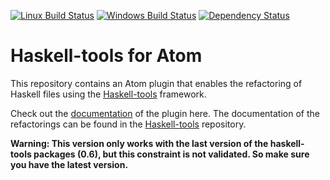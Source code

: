 [![Linux Build Status](https://travis-ci.org/nboldi/haskell-tools-atom.svg?branch=master)](https://travis-ci.org/nboldi/haskell-tools-atom) [![Windows Build Status](https://ci.appveyor.com/api/projects/status/ewxo7ru1nx72klxs/branch/master?svg=true)](https://ci.appveyor.com/project/nboldi/haskell-tools-atom/branch/master) [![Dependency Status](https://david-dm.org/nboldi/haskell-tools-atom.svg)](https://david-dm.org/nboldi/haskell-tools-atom)

# Haskell-tools for Atom

This repository contains an Atom plugin that enables the refactoring of Haskell files using the [Haskell-tools](https://github.com/haskell-tools/haskell-tools) framework.

Check out the [documentation](documentation/user-manual.md) of the plugin here. The documentation of the refactorings can be found in the [Haskell-tools](https://github.com/haskell-tools/haskell-tools/blob/master/documentation/refactorings.md) repository.

**Warning: This version only works with the last version of the haskell-tools packages (0.6), but this constraint is not validated. So make sure you have the latest version.**
